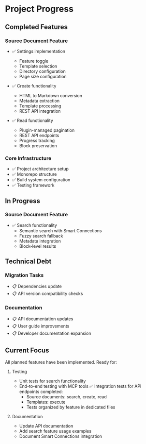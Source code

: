 # Project Progress

## Completed Features

### Source Document Feature
- ✅ Settings implementation
  - Feature toggle
  - Template selection
  - Directory configuration
  - Page size configuration

- ✅ Create functionality
  - HTML to Markdown conversion
  - Metadata extraction
  - Template processing
  - REST API integration

- ✅ Read functionality
  - Plugin-managed pagination
  - REST API endpoints
  - Progress tracking
  - Block preservation

### Core Infrastructure
- ✅ Project architecture setup
- ✅ Monorepo structure
- ✅ Build system configuration
- ✅ Testing framework

## In Progress

### Source Document Feature
- ✅ Search functionality
  - Semantic search with Smart Connections
  - Fuzzy search fallback
  - Metadata integration
  - Block-level results

## Technical Debt

### Migration Tasks
- 📋 Dependencies update
- 📋 API version compatibility checks

### Documentation
- 📋 API documentation updates
- 📋 User guide improvements
- 📋 Developer documentation expansion

## Current Focus
All planned features have been implemented. Ready for:
1. Testing
   - Unit tests for search functionality
   - End-to-end testing with MCP tools
   ✅ Integration tests for API endpoints completed:
     * Source documents: search, create, read
     * Templates: execute
     * Tests organized by feature in dedicated files

2. Documentation
   - Update API documentation
   - Add search feature usage examples
   - Document Smart Connections integration
